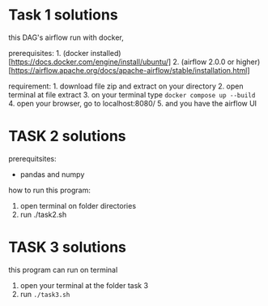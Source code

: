 # Task 1 solutions

this DAG's airflow run with docker, 

prerequisites: 
    1. (docker installed)[https://docs.docker.com/engine/install/ubuntu/]
    2. (airflow 2.0.0 or higher)[https://airflow.apache.org/docs/apache-airflow/stable/installation.html] 

requirement: 
    1. download file zip and extract on your directory 
    2. open terminal at file extract
    3. on your terminal type `docker compose up --build`
    4. open your browser, go to localhost:8080/ 
    5. and you have the airflow UI




# TASK 2 solutions

prerequitsites: 

- pandas and numpy


how to run this program: 
1. open terminal on folder directories
2. run ./task2.sh 



# TASK 3 solutions

this program can run on terminal

1. open your terminal at the folder task 3
2. run `./task3.sh`